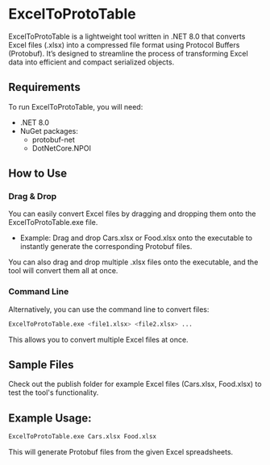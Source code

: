 # ExcelToProtoTable

ExcelToProtoTable is a lightweight tool written in .NET 8.0 that converts Excel files (.xlsx) into a compressed file format using Protocol Buffers (Protobuf). It’s designed to streamline the process of transforming Excel data into efficient and compact serialized objects.

## Requirements
To run ExcelToProtoTable, you will need:
- .NET 8.0
- NuGet packages:
  - protobuf-net
  - DotNetCore.NPOI

## How to Use
### Drag & Drop
You can easily convert Excel files by dragging and dropping them onto the ExcelToProtoTable.exe file.
- Example: Drag and drop Cars.xlsx or Food.xlsx onto the executable to instantly generate the corresponding Protobuf files.
  
You can also drag and drop multiple .xlsx files onto the executable, and the tool will convert them all at once.

### Command Line
Alternatively, you can use the command line to convert files:
```bash
ExcelToProtoTable.exe <file1.xlsx> <file2.xlsx> ...
```
This allows you to convert multiple Excel files at once.

## Sample Files
Check out the publish folder for example Excel files (Cars.xlsx, Food.xlsx) to test the tool's functionality.

## Example Usage:
```bash
ExcelToProtoTable.exe Cars.xlsx Food.xlsx
```

This will generate Protobuf files from the given Excel spreadsheets.
